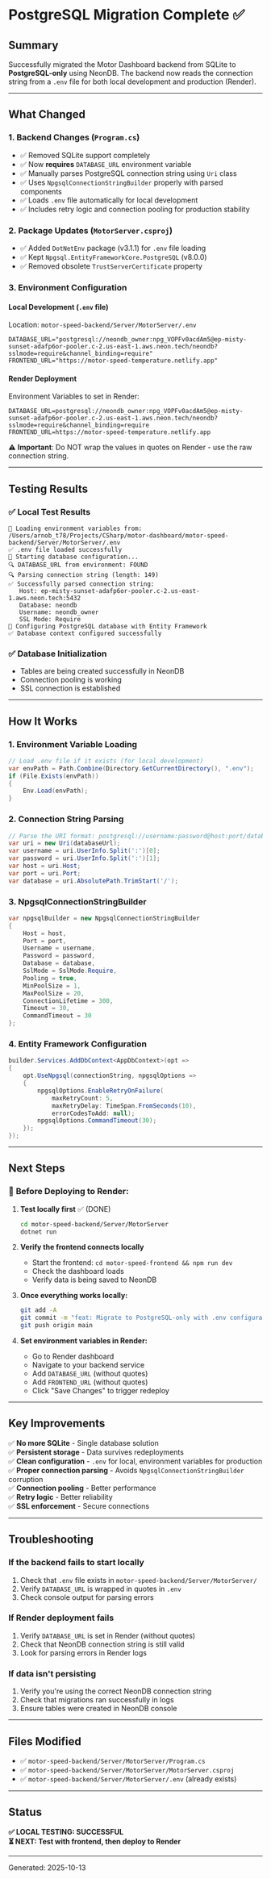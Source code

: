# PostgreSQL Migration Complete ✅

## Summary

Successfully migrated the Motor Dashboard backend from SQLite to **PostgreSQL-only** using NeonDB. The backend now reads the connection string from a `.env` file for both local development and production (Render).

---

## What Changed

### 1. **Backend Changes (`Program.cs`)**

- ✅ Removed SQLite support completely
- ✅ Now **requires** `DATABASE_URL` environment variable
- ✅ Manually parses PostgreSQL connection string using `Uri` class
- ✅ Uses `NpgsqlConnectionStringBuilder` properly with parsed components
- ✅ Loads `.env` file automatically for local development
- ✅ Includes retry logic and connection pooling for production stability

### 2. **Package Updates (`MotorServer.csproj`)**

- ✅ Added `DotNetEnv` package (v3.1.1) for `.env` file loading
- ✅ Kept `Npgsql.EntityFrameworkCore.PostgreSQL` (v8.0.0)
- ✅ Removed obsolete `TrustServerCertificate` property

### 3. **Environment Configuration**

#### **Local Development** (`.env` file)

Location: `motor-speed-backend/Server/MotorServer/.env`

```env
DATABASE_URL="postgresql://neondb_owner:npg_VOPFv0acdAm5@ep-misty-sunset-adafp6or-pooler.c-2.us-east-1.aws.neon.tech/neondb?sslmode=require&channel_binding=require"
FRONTEND_URL="https://motor-speed-temperature.netlify.app"
```

#### **Render Deployment**

Environment Variables to set in Render:

```
DATABASE_URL=postgresql://neondb_owner:npg_VOPFv0acdAm5@ep-misty-sunset-adafp6or-pooler.c-2.us-east-1.aws.neon.tech/neondb?sslmode=require&channel_binding=require
FRONTEND_URL=https://motor-speed-temperature.netlify.app
```

⚠️ **Important**: Do NOT wrap the values in quotes on Render - use the raw connection string.

---

## Testing Results

### ✅ Local Test Results

```
📄 Loading environment variables from: /Users/arnob_t78/Projects/CSharp/motor-dashboard/motor-speed-backend/Server/MotorServer/.env
✅ .env file loaded successfully
🚀 Starting database configuration...
🔍 DATABASE_URL from environment: FOUND
🔍 Parsing connection string (length: 149)
✅ Successfully parsed connection string:
   Host: ep-misty-sunset-adafp6or-pooler.c-2.us-east-1.aws.neon.tech:5432
   Database: neondb
   Username: neondb_owner
   SSL Mode: Require
🐘 Configuring PostgreSQL database with Entity Framework
✅ Database context configured successfully
```

### ✅ Database Initialization

- Tables are being created successfully in NeonDB
- Connection pooling is working
- SSL connection is established

---

## How It Works

### 1. **Environment Variable Loading**

```csharp
// Load .env file if it exists (for local development)
var envPath = Path.Combine(Directory.GetCurrentDirectory(), ".env");
if (File.Exists(envPath))
{
    Env.Load(envPath);
}
```

### 2. **Connection String Parsing**

```csharp
// Parse the URI format: postgresql://username:password@host:port/database?params
var uri = new Uri(databaseUrl);
var username = uri.UserInfo.Split(':')[0];
var password = uri.UserInfo.Split(':')[1];
var host = uri.Host;
var port = uri.Port;
var database = uri.AbsolutePath.TrimStart('/');
```

### 3. **NpgsqlConnectionStringBuilder**

```csharp
var npgsqlBuilder = new NpgsqlConnectionStringBuilder
{
    Host = host,
    Port = port,
    Username = username,
    Password = password,
    Database = database,
    SslMode = SslMode.Require,
    Pooling = true,
    MinPoolSize = 1,
    MaxPoolSize = 20,
    ConnectionLifetime = 300,
    Timeout = 30,
    CommandTimeout = 30
};
```

### 4. **Entity Framework Configuration**

```csharp
builder.Services.AddDbContext<AppDbContext>(opt =>
{
    opt.UseNpgsql(connectionString, npgsqlOptions =>
    {
        npgsqlOptions.EnableRetryOnFailure(
            maxRetryCount: 5,
            maxRetryDelay: TimeSpan.FromSeconds(10),
            errorCodesToAdd: null);
        npgsqlOptions.CommandTimeout(30);
    });
});
```

---

## Next Steps

### 🧪 **Before Deploying to Render:**

1. **Test locally first** ✅ (DONE)

   ```bash
   cd motor-speed-backend/Server/MotorServer
   dotnet run
   ```

2. **Verify the frontend connects locally**

   - Start the frontend: `cd motor-speed-frontend && npm run dev`
   - Check the dashboard loads
   - Verify data is being saved to NeonDB

3. **Once everything works locally:**

   ```bash
   git add -A
   git commit -m "feat: Migrate to PostgreSQL-only with .env configuration"
   git push origin main
   ```

4. **Set environment variables in Render:**
   - Go to Render dashboard
   - Navigate to your backend service
   - Add `DATABASE_URL` (without quotes)
   - Add `FRONTEND_URL` (without quotes)
   - Click "Save Changes" to trigger redeploy

---

## Key Improvements

✅ **No more SQLite** - Single database solution  
✅ **Persistent storage** - Data survives redeployments  
✅ **Clean configuration** - `.env` for local, environment variables for production  
✅ **Proper connection parsing** - Avoids `NpgsqlConnectionStringBuilder` corruption  
✅ **Connection pooling** - Better performance  
✅ **Retry logic** - Better reliability  
✅ **SSL enforcement** - Secure connections

---

## Troubleshooting

### If the backend fails to start locally

1. Check that `.env` file exists in `motor-speed-backend/Server/MotorServer/`
2. Verify `DATABASE_URL` is wrapped in quotes in `.env`
3. Check console output for parsing errors

### If Render deployment fails

1. Verify `DATABASE_URL` is set in Render (without quotes)
2. Check that NeonDB connection string is still valid
3. Look for parsing errors in Render logs

### If data isn't persisting

1. Verify you're using the correct NeonDB connection string
2. Check that migrations ran successfully in logs
3. Ensure tables were created in NeonDB console

---

## Files Modified

- ✅ `motor-speed-backend/Server/MotorServer/Program.cs`
- ✅ `motor-speed-backend/Server/MotorServer/MotorServer.csproj`
- ✅ `motor-speed-backend/Server/MotorServer/.env` (already exists)

---

## Status

**✅ LOCAL TESTING: SUCCESSFUL**  
**⏳ NEXT: Test with frontend, then deploy to Render**

---

Generated: 2025-10-13
